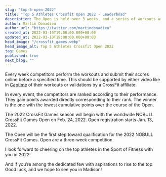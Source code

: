```yaml
---
slug: "top-5-open-2022"
title: "Top 5 Athletes Crossfit Open 2022 - Leaderboad"
description: The Open is held over 3 weeks, and a series of workouts are released weekly for competitors to complete. Athletes who wish to progress further in individual competitions need to perform the workouts as prescribed
author: Martin Donadieu
author_url: "https://twitter.com/martindonadieu"
created_at: 2022-03-10T19:00:00.000+00:00
updated_at: 2022-03-10T19:00:00.000+00:00
head_image: "/crossfit_games.webp"
head_image_alt: Top 5 Athletes Crossfit Open 2022
tag: Games
published: true
next_blog: ""
---
```


Every week competitors perform the workouts and submit their scores online before a specified time.
This should be supported by either video like in [Captime](http://onelink.to/captime) of their workouts or validations by a CrossFit affiliate.

In every event, the competitors are ranked according to their performance.
They gain points awarded directly corresponding to their rank.
The winner is the one with the lowest cumulative points over the course of the Open.

The 2022 CrossFit Games season will begin with the worldwide NOBULL CrossFit Games Open on Feb. 24, 2022.
Open registration starts Jan. 13, 2022.

The Open will be the first step toward qualification for the 2022 NOBULL CrossFit Games.
Open are a three-week competition.

<div class="not-prose md:w-screen md:transform md:-translate-x-1/4">
  <TopOpen :limit="5" :skip="0" />
</div>

I look forward to cheering on the top athletes in the Sport of Fitness with you in 2022!

And if you’re among the dedicated few with aspirations to rise to the top: Good luck, and we hope to see you in Madison!
